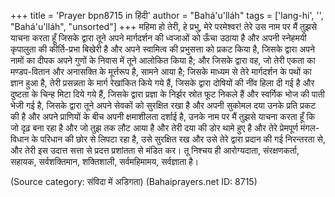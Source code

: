 +++
title = 'Prayer bpn8715 in हिंदी'
author = "Bahá'u'lláh"
tags = ['lang-hi', '', "Bahá'u'lláh", "unsorted"]
+++
महिमा हो तेरी, हे प्रभु, मेरे परमेश्वर! तेरे उस नाम पर मैं तुझसे याचना करता हूँ जिसके द्वारा तूने अपने मार्गदर्शन की ध्वजाओं को ऊँचा उठाया है और अपनी स्नेहमयी कृपालुता की कीर्ति-प्रभा बिखेरी है और अपने स्वामित्व की प्रभुसत्ता को प्रकट किया है, जिसके द्वारा अपने नामों का दीपक अपने गुणों के निवास में तूने आलोकित किया है; और जिसके द्वारा वह, जो तेरी एकता का मण्डप-वितान और अनासक्ति के मूर्त्तरूप है, सामने आया है; जिसके माध्यम से तेरे मार्गदर्शन के पथों का ज्ञान हुआ है, तेरी प्रसन्नता के मार्ग रेखांकित किये गये हैं, जिसके द्वारा दोषियों की नींव हिला दी गई है और दुष्टता के चिन्ह मिटा दिये गये हैं, जिसके द्वारा प्रज्ञा के निर्झर स्रोत फूट निकले हैं और स्वर्गिक भोज की पाती भेजी गई है, जिसके द्वारा तूने अपने सेवकों को सुरक्षित रखा है और अपनी सुकोमल दया उनके प्रति प्रकट की है और अपने प्राणियों के बीच अपनी क्षमाशीलता दर्शाई है, उनके नाम पर मैं तुझसे याचना करता हूँ कि जो दृढ़ बना रहा है और जो तुझ तक लौट आया है और तेरी दया की डोर थामे हुए है और तेरे प्रेमपूर्ण मंगल-विधान के परिधान की छोर से लिपटा रहा है, उसे सुरक्षित रख और उसे तेरे द्वारा प्रदान की गई निरन्तरता से, और तेरी इस उदात्त सत्ता से प्रदत्त प्रशांतता से मंडित कर। तू निश्चय ही आरोग्यदाता, संरक्षणकर्ता, सहायक, सर्वशक्तिमान, शक्तिशाली, सर्वमहिमामय, सर्वज्ञाता है।

(Source category: संविदा में अडिगता)
(Bahaiprayers.net ID: 8715)
